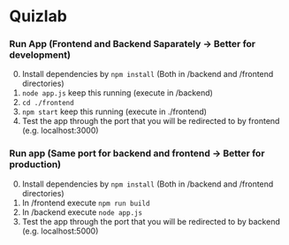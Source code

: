# Quizlab

### Run App (Frontend and Backend Saparately -> Better for development)

0. Install dependencies by `npm install` (Both in /backend and /frontend directories)
1. `node app.js` keep this running (execute in /backend)
2. `cd ./frontend`
3. `npm start` keep this running (execute in ./frontend)
4. Test the app through the port that you will be redirected to by frontend (e.g. localhost:3000)


### Run app (Same port for backend and frontend -> Better for production)

0. Install dependencies by `npm install` (Both in /backend and /frontend directories)
1. In /frontend execute `npm run build`
2. In /backend execute `node app.js`
3.  Test the app through the port that you will be redirected to by backend (e.g. localhost:5000)
